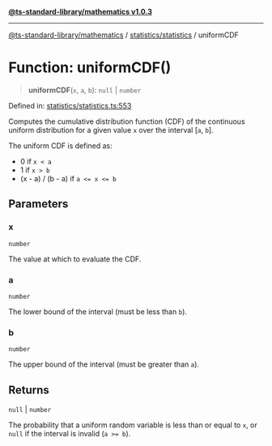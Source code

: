 [**@ts-standard-library/mathematics v1.0.3**](../../../README.md)

***

[@ts-standard-library/mathematics](../../../README.md) / [statistics/statistics](../README.md) / uniformCDF

# Function: uniformCDF()

> **uniformCDF**(`x`, `a`, `b`): `null` \| `number`

Defined in: [statistics/statistics.ts:553](https://github.com/gabaudette/ts-stdlib/blob/be448e6a9d9c20c6c2f27f6550ce4e65fc8c9b89/packages/mathematics/src/statistics/statistics.ts#L553)

Computes the cumulative distribution function (CDF) of the continuous uniform distribution
for a given value `x` over the interval [`a`, `b`].

The uniform CDF is defined as:
- 0 if `x < a`
- 1 if `x > b`
- (x - a) / (b - a) if `a <= x <= b`

## Parameters

### x

`number`

The value at which to evaluate the CDF.

### a

`number`

The lower bound of the interval (must be less than `b`).

### b

`number`

The upper bound of the interval (must be greater than `a`).

## Returns

`null` \| `number`

The probability that a uniform random variable is less than or equal to `x`,
         or `null` if the interval is invalid (`a >= b`).
